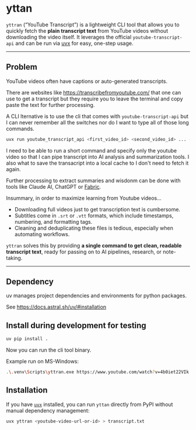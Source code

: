 # yttan

`yttran` (“YouTube Transcript”) is a lightweight CLI tool that allows you to quickly fetch the **plain transcript text** from YouTube videos without downloading the video itself. It leverages the official `youtube-transcript-api` and can be run via [uvx](https://github.com/astral-sh/uvx) for easy, one-step usage.


---

## Problem

YouTube videos often have captions or auto-generated transcripts.

There are websites like https://transcribefromyoutube.com/ that one can use to get a transcript but they require you to leave the terminal and copy paste the text for further processing.

A CLI lternative is to use the cli that comes with `youtube-transcript-api` but I can never remember all the switches nor do I want to type all of those long commands.

```bash
uvx run youtube_transcript_api <first_video_id> <second_video_id> ... --languages en --format text > transcripts.txt
```

I need to be able to run a short command and specify only the youtube video so that I can pipe transcript into AI analysis and summarization tools.  I also what to save the transacript into a local cache to I don't need to fetch it again.

Further processing to extract summaries and wisdonm can be done with tools like Claude AI, ChatGPT or [Fabric](https://github.com/danielmiessler/fabric).

Insummary, in order to maximize learning from Youtube videos...

- Downloading full videos just to get transcription text is cumbersome.
- Subtitles come in `.srt` or `.vtt` formats, which include timestamps, numbering, and formatting tags.
- Cleaning and deduplicating these files is tedious, especially when automating workflows.

`yttran` solves this by providing **a single command to get clean, readable transcript text**, ready for passing on to AI pipelines, research, or note-taking.

---

## Dependency

uv manages project dependencies and environments for python packages.

See https://docs.astral.sh/uv/#installation

## Install during development for testing

```bash
uv pip install .
```

Now you can run the cli tool binary.

Example run on MS-Windows:

```bash
.\.venv\Scripts\yttran.exe https://www.youtube.com/watch?v=4b0iet22VIk > test-tran.txt
```

## Installation

If you have [`uvx`](https://github.com/astral-sh/uvx) installed, you can run `yttan` directly from PyPI without manual dependency management:

```bash
uvx yttran <youtube-video-url-or-id> > transcript.txt
```

